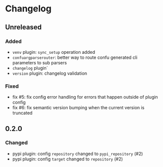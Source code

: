 # Changelog


## Unreleased
### Added
- `venv` plugin: `sync_setup` operation added
- `confuargparserouter`: better way to route confu generated cli parameters to sub parsers
- `changelog` plugin`
- `version` plugin: changelog validation
### Fixed
- fix #5: fix config error handling for errors that happen outside of plugin config
- fix #6: fix semantic version bumping when the current version is truncated


## 0.2.0
### Changed
- pypi plugin: config `repository` changed to `pypi_repository` (#2)
- pypi plugin: config `target` changed to `repository` (#2)